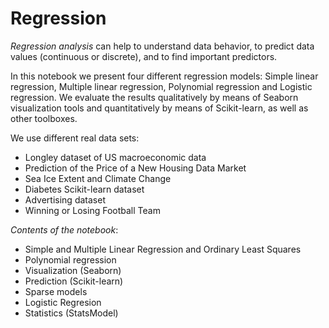
# Regression

*Regression analysis* can help to understand data behavior, to predict data values (continuous or discrete), and to find important predictors.

In this notebook we present four different regression models: Simple linear regression, Multiple linear regression, Polynomial regression and Logistic regression. 
We evaluate the results qualitatively by means of Seaborn visualization tools and quantitatively by means of Scikit-learn, as well as other toolboxes.

We use different real data sets:
* Longley dataset of US macroeconomic data
* Prediction of the Price of a New Housing Data Market
* Sea Ice Extent and Climate Change
* Diabetes Scikit-learn dataset
* Advertising dataset
* Winning or Losing Football Team

*Contents of the notebook*:

- Simple and Multiple Linear Regression and Ordinary Least Squares
- Polynomial regression 
- Visualization (Seaborn)
- Prediction (Scikit-learn)
- Sparse models 
- Logistic Regresion
- Statistics (StatsModel)
